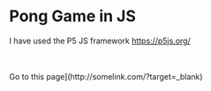 # Pong Game in JS

I have used the P5 JS framework https://p5js.org/

<br>
<br>
Go to this page](http://somelink.com/?target=_blank)
